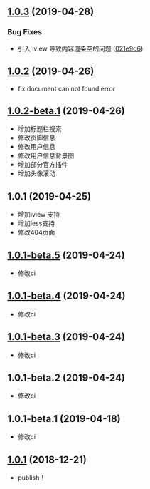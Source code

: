 ## [1.0.3](https://github.com/NineSwordsMonster/vuepress-theme-nine/compare/v1.0.2-beta.1...v1.0.3) (2019-04-28)


### Bug Fixes

* 引入 iview 导致内容渲染空的问题 ([021e9d6](https://github.com/NineSwordsMonster/vuepress-theme-nine/commit/021e9d6))



## [1.0.2](https://github.com/NineSwordsMonster/vuepress-theme-nine/compare/v1.0.2-beta.1...v1.0.2) (2019-04-26)
- fix document can not found error


## [1.0.2-beta.1](https://github.com/NineSwordsMonster/vuepress-theme-nine/compare/v1.0.1...v1.0.2-beta.1) (2019-04-26)
- 增加标题栏搜索
- 修改页脚信息
- 修改用户信息
- 修改用户信息背景图
- 增加部分官方插件
- 增加头像滚动

## 1.0.1 (2019-04-25)
- 增加iview 支持
- 增加less支持
- 修改404页面


## [1.0.1-beta.5](https://github.com/NineSwordsMonster/vuepress-theme-nine/compare/v1.0.1-beta.4...v1.0.1-beta.5) (2019-04-24)
- 修改ci


## [1.0.1-beta.4](https://github.com/NineSwordsMonster/vuepress-theme-nine/compare/v1.0.1-beta.3...v1.0.1-beta.4) (2019-04-24)
- 修改ci


## [1.0.1-beta.3](https://github.com/NineSwordsMonster/vuepress-theme-nine/compare/v1.0.1-beta.2...v1.0.1-beta.3) (2019-04-24)
- 修改ci


## 1.0.1-beta.2 (2019-04-24)
- 修改ci


## 1.0.1-beta.1 (2019-04-18)
- 修改ci


## [1.0.1](https://github.com/NineSwordsMonster/vuepress-theme-nine/compare/v1.0.0...v1.0.1) (2018-12-21)

- publish！


